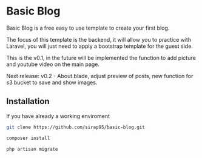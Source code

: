 # Basic Blog

Basic Blog is a free easy to use template to create your first blog.

The focus of this template is the backend, it will allow you to practice with Laravel,
you will just need to apply a bootstrap template  for the guest side.

This is the v0.1, in the future will be implemented the function to add picture and youtube video on the main page.

Next release:
v0.2 - About.blade, adjust preview of posts, new function for s3 bucket to save and show images.

## Installation
If you have already a working enviroment

```bash
git clone https://github.com/sirap95/basic-blog.git

composer install

php artisan migrate

```

